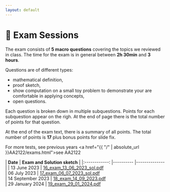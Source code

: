 ```yaml
---
layout: default
---
```


# 📖 Exam Sessions <a name="material"></a>

The exam consists of **5 macro questions** covering the topics we reviewed in class.
The time for the exam is in general between **2h 30min** and **3 hours**.

Questions are of different types: 
- mathematical definition, 
- proof sketch, 
- show computation on a small toy problem to demonstrate your are comfortable in applying concepts, 
- open questions. 

Each question is broken down in multiple subquestions.
Points for each subquestion appear on the righ. 
At the end of page there is the total number of points for that question.

At the end of the exam text, there is a summary of all points. The total number of points is **17** plus bonus points for slide fix.

For more tests, see previous years <a href="{{ "/" | absolute_url }}AA2122/exams.html">see AA2122</a>


|   **Date**   	| **Exam and Solution sketch** 	|
|:------------:	|----------	|--------------	|
| 13 June 2023 	|  [16_exam_13_06_2023_sol.pdf](https://github.com/iacopomasi/AI-ML-Unit-2/blob/main/AA2223/course/16_exam_13_06_2023/16_exam_13_06_2023_sol.pdf)        
| 06 July 2023 	|  [17_exam_06_07_2023_sol.pdf](https://github.com/iacopomasi/AI-ML-Unit-2/blob/main/AA2223/course/17_exam_06_07_2023/17_exam_06_07_2023_sol.pdf)        
| 14 September 2023 	|  [18_exam_14_09_2023.pdf](https://github.com/iacopomasi/AI-ML-Unit-2/blob/main/AA2223/course/18_exam_14_09_2023/_AI_ML_2__Sept_14__2023.pdf)        
| 29 January 2024 	|  [19_exam_29_01_2024.pdf](https://github.com/iacopomasi/AI-ML-Unit-2/blob/main/AA2223/course/19_exam_29_01_2024/_AI_ML_2__Jan_30__2024.pdf)    